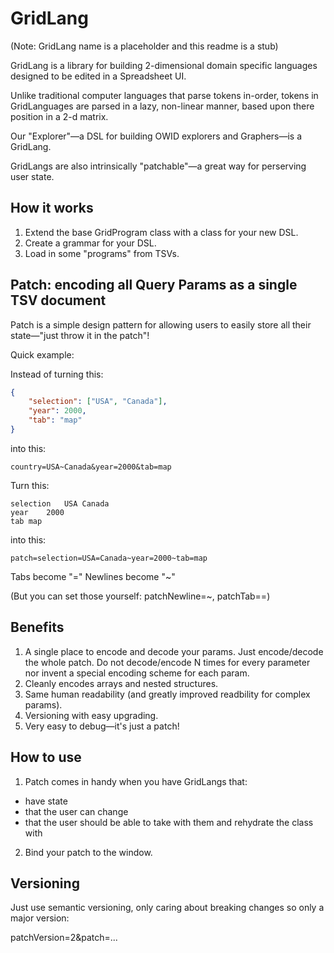 # GridLang

(Note: GridLang name is a placeholder and this readme is a stub)

GridLang is a library for building 2-dimensional domain specific languages designed to be edited in a Spreadsheet UI.

Unlike traditional computer languages that parse tokens in-order, tokens in GridLanguages are parsed in a lazy, non-linear manner, based upon there position in a 2-d matrix.

Our "Explorer"—a DSL for building OWID explorers and Graphers—is a GridLang.

GridLangs are also intrinsically "patchable"—a great way for perserving user state.

## How it works

1. Extend the base GridProgram class with a class for your new DSL.
2. Create a grammar for your DSL.
3. Load in some "programs" from TSVs.

## Patch: encoding all Query Params as a single TSV document

Patch is a simple design pattern for allowing users to easily store all their state—"just throw it in the patch"!

Quick example:

Instead of turning this:

```json
{
    "selection": ["USA", "Canada"],
    "year": 2000,
    "tab": "map"
}
```

into this:

```
country=USA~Canada&year=2000&tab=map
```

Turn this:

```tsv
selection	USA	Canada
year	2000
tab	map
```

into this:

```
patch=selection=USA=Canada~year=2000~tab=map
```

Tabs become "="
Newlines become "~"

(But you can set those yourself: patchNewline=~, patchTab==)

## Benefits

1. A single place to encode and decode your params. Just encode/decode the whole patch. Do not decode/encode N times for every parameter nor invent a special encoding scheme for each param.
2. Cleanly encodes arrays and nested structures.
3. Same human readability (and greatly improved readbility for complex params).
4. Versioning with easy upgrading.
5. Very easy to debug—it's just a patch!

## How to use

1. Patch comes in handy when you have GridLangs that:

-   have state
-   that the user can change
-   that the user should be able to take with them and rehydrate the class with

2. Bind your patch to the window.

## Versioning

Just use semantic versioning, only caring about breaking changes so only a major version:

patchVersion=2&patch=...
